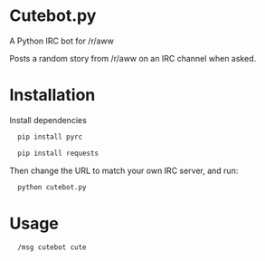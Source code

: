 Cutebot.py
==========

A Python IRC bot for /r/aww

Posts a random story from /r/aww on an IRC channel when asked.

Installation
============

Install dependencies

```bash
  pip install pyrc
```
```bash
  pip install requests
```

Then change the URL to match your own IRC server, and run:

```bash
  python cutebot.py
```

Usage
=====

```
  /msg cutebot cute
```

